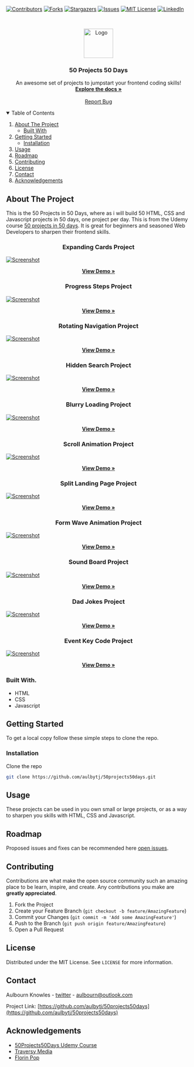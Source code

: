 <!--
*** Thanks for checking out the 50projects50days. If you have a suggestion
*** that would make this better, please fork the repo and create a pull request
*** or simply open an issue with the tag "enhancement".
*** Thanks again! Now go create something AMAZING! :D
-->



<!-- PROJECT SHIELDS -->
<!--
*** I'm using markdown "reference style" links for readability.
*** Reference links are enclosed in brackets [ ] instead of parentheses ( ).
*** See the bottom of this document for the declaration of the reference variables
*** for contributors-url, forks-url, etc. This is an optional, concise syntax you may use.
*** https://www.markdownguide.org/basic-syntax/#reference-style-links
-->
[![Contributors][contributors-shield]][contributors-url]
[![Forks][forks-shield]][forks-url]
[![Stargazers][stars-shield]][stars-url]
[![Issues][issues-shield]][issues-url]
[![MIT License][license-shield]][license-url]
[![LinkedIn][linkedin-shield]][linkedin-url]



<!-- PROJECT LOGO -->
<br />
<p align="center">
  <a href="https://github.com/aulbytj/50projects50days">
    <img src="src/images/logo.png" alt="Logo" width="80" height="80">
  </a>

  <h3 align="center">50 Projects 50 Days</h3>

  <p align="center">
    An awesome set of projects to jumpstart your frontend coding skills!
    <br />
    <a href="https://github.com/aulbytj/50projects50days"><strong>Explore the docs »</strong></a>
    <br />
    <br />
    <a href="https://github.com/aulbytj/50projects50days/issues">Report Bug</a>
  </p>
</p>



<!-- TABLE OF CONTENTS -->
<details open="open">
  <summary>Table of Contents</summary>
  <ol>
    <li>
      <a href="#about-the-project">About The Project</a>
      <ul>
        <li><a href="#built-with">Built With</a></li>
      </ul>
    </li>
    <li>
      <a href="#getting-started">Getting Started</a>
      <ul>
        <li><a href="#installation">Installation</a></li>
      </ul>
    </li>
    <li><a href="#usage">Usage</a></li>
    <li><a href="#roadmap">Roadmap</a></li>
    <li><a href="#contributing">Contributing</a></li>
    <li><a href="#license">License</a></li>
    <li><a href="#contact">Contact</a></li>
    <li><a href="#acknowledgements">Acknowledgements</a></li>
  </ol>
</details>



<!-- ABOUT THE PROJECT -->
## About The Project

This is the 50 Projects in 50 Days, where as i will build 50 HTML, CSS and Javascript projects in 50 days, one project per day. This is from the Udemy course  [50 projects in 50 days](https://www.udemy.com/course/50-projects-50-days). It is great for beginners and seasoned Web Developers to sharpen their frontend skills.

<h3 align="center"> Expanding Cards Project</h3>
<p>
  <a href="https://expanding-cards.vercel.app/">
    <img src="src/images/Screenshot-expanding-cards.png" alt="Screenshot">
  </a>
  <p align="center">
    <a href="https://expanding-cards.vercel.app/"><strong>View Demo »</strong></a>
  </p>
</p>

<h3 align="center"> Progress Steps Project</h3>
<p>
  <a href="https://progress-steps.vercel.app/">
    <img src="src/images/Screenshot-progress-steps.png" alt="Screenshot">
  </a>
  <p align="center">
    <a href="https://progress-steps.vercel.app/"><strong>View Demo »</strong></a>
  </p>
</p>


<h3 align="center"> Rotating Navigation Project</h3>
<p>
  <a href="https://rotating-navigation.vercel.app/">
    <img src="src/images/Screenshot-rotating-navigation.png" alt="Screenshot">
  </a>
  <p align="center">
    <a href="https://rotating-navigation.vercel.app/"><strong>View Demo »</strong></a>
  </p>
</p>


<h3 align="center"> Hidden Search Project</h3>
<p>
  <a href="https://hungry-feynman-cb2b6c.netlify.app/">
    <img src="src/images/Screenshot-hidden-search.png" alt="Screenshot">
  </a>
  <p align="center">
    <a href="https://hungry-feynman-cb2b6c.netlify.app/"><strong>View Demo »</strong></a>
  </p>
</p>


<h3 align="center"> Blurry Loading Project</h3>
<p>
  <a href="https://elated-turing-311e14.netlify.app/">
    <img src="src/images/Screenshot-blurry-loading.png" alt="Screenshot">
  </a>
  <p align="center">
    <a href="https://elated-turing-311e14.netlify.app/"><strong>View Demo »</strong></a>
  </p>
</p>


<h3 align="center"> Scroll Animation Project</h3>
<p>
  <a href="https://nostalgic-ride-b880f3.netlify.app/">
    <img src="src/images/Screenshot-scroll-animation.png" alt="Screenshot">
  </a>
  <p align="center">
    <a href="https://nostalgic-ride-b880f3.netlify.app/"><strong>View Demo »</strong></a>
  </p>
</p>


<h3 align="center"> Split Landing Page Project</h3>
<p>
  <a href="https://flamboyant-austin-8d316a.netlify.app/">
    <img src="src/images/Screenshot-split-landing-page.png" alt="Screenshot">
  </a>
  <p align="center">
    <a href="https://nostalgic-ride-b880f3.netlify.app/"><strong>View Demo »</strong></a>
  </p>
</p>


<h3 align="center"> Form Wave Animation Project</h3>
<p>
  <a href="https://tender-chandrasekhar-61c01e.netlify.app/">
    <img src="src/images/Screenshot-form-wave-animation.png" alt="Screenshot">
  </a>
  <p align="center">
    <a href="https://tender-chandrasekhar-61c01e.netlify.app/"><strong>View Demo »</strong></a>
  </p>
</p>

<h3 align="center"> Sound Board Project</h3>
<p>
  <a href="https://peaceful-bose-41061d.netlify.app/">
    <img src="src/images/Screenshot-sound-board.png" alt="Screenshot">
  </a>
  <p align="center">
    <a href="https://peaceful-bose-41061d.netlify.app/"><strong>View Demo »</strong></a>
  </p>
</p>

<h3 align="center"> Dad Jokes Project</h3>
<p>
  <a href="https://upbeat-villani-0ad4a8.netlify.app/">
    <img src="src/images/Screenshot-dad-jokes.png" alt="Screenshot">
  </a>
  <p align="center">
    <a href="https://upbeat-villani-0ad4a8.netlify.app/"><strong>View Demo »</strong></a>
  </p>
</p>

<h3 align="center"> Event Key Code Project</h3>
<p>
  <a href="https://hardcore-lamarr-0ff545.netlify.app/">
    <img src="src/images/Screenshot-event-key-code.png" alt="Screenshot">
  </a>
  <p align="center">
    <a href="https://hardcore-lamarr-0ff545.netlify.app/"><strong>View Demo »</strong></a>
  </p>
</p>


### Built With.

* HTML
* CSS
* Javascript

<!-- GETTING STARTED -->
## Getting Started

To get a local copy follow these simple steps to clone the repo.


### Installation


Clone the repo
   ```sh
   git clone https://github.com/aulbytj/50projects50days.git
   ```

<!-- USAGE EXAMPLES -->
## Usage

These projects can be used in you own small or large projects, or as a way to sharpen you skills with HTML, CSS and Javascript.

<!-- ROADMAP -->
## Roadmap

Proposed issues and fixes can be recommended here [open issues](https://github.com/aulbytj/50projects50days/issues).



<!-- CONTRIBUTING -->
## Contributing

Contributions are what make the open source community such an amazing place to be learn, inspire, and create. Any contributions you make are **greatly appreciated**.

1. Fork the Project
2. Create your Feature Branch (`git checkout -b feature/AmazingFeature`)
3. Commit your Changes (`git commit -m 'Add some AmazingFeature'`)
4. Push to the Branch (`git push origin feature/AmazingFeature`)
5. Open a Pull Request



<!-- LICENSE -->
## License

Distributed under the MIT License. See `LICENSE` for more information.



<!-- CONTACT -->
## Contact

Aulbourn Knowles - [twitter](https://twitter.com/aulbytj) - aulbourn@outlook.com

Project Link: [https://github.com/aulbytj/50projects50days](https://github.com/aulbytj/50projects50days)



<!-- ACKNOWLEDGEMENTS -->
## Acknowledgements
* [50Projects50Days Udemy Course](https://www.udemy.com/course/50-projects-50-days)
* [Traversy Media](https://www.youtube.com/user/TechGuyWeb)
* [Florin Pop](https://www.youtube.com/channel/UCeU-1X402kT-JlLdAitxSMA)



<!-- MARKDOWN LINKS & IMAGES -->
<!-- https://www.markdownguide.org/basic-syntax/#reference-style-links -->
[contributors-shield]: https://img.shields.io/github/contributors/aulbytj/50projects50days.svg?style=for-the-badge
[contributors-url]: https://github.com/aulbytj/50projects50days/graphs/contributors
[forks-shield]: https://img.shields.io/github/forks/aulbytj/50projects50days.svg?style=for-the-badge
[forks-url]: https://github.com/aulbytj/50projects50days/network/members
[stars-shield]: https://img.shields.io/github/stars/aulbytj/50projects50days.svg?style=for-the-badge
[stars-url]: https://github.com/aulbytj/50projects50days/stargazers
[issues-shield]: https://img.shields.io/github/issues/aulbytj/50projects50days.svg?style=for-the-badge
[issues-url]: https://github.com/aulbytj/50projects50days/issues
[license-shield]: https://img.shields.io/github/license/aulbytj/50projects50days.svg?style=for-the-badge
[license-url]: https://github.com/aulbytj/50projects50days/blob/master/LICENSE.txt
[linkedin-shield]: https://img.shields.io/badge/-LinkedIn-black.svg?style=for-the-badge&logo=linkedin&colorB=555
[linkedin-url]: https://linkedin.com/in/aulbytj
[product-screenshot]: images/screenshot.png
